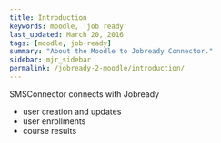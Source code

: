 ```yaml
---
title: Introduction
keywords: moodle, 'job ready'
last_updated: March 20, 2016
tags: [moodle, job-ready]
summary: "About the Moodle to Jobready Connector."
sidebar: mjr_sidebar
permalink: /jobready-2-moodle/introduction/
---
```


SMSConnector connects with Jobready

* user creation and updates
* user enrollments
* course results
